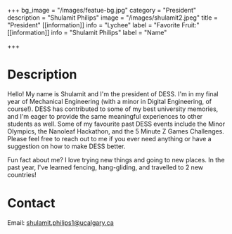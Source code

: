 +++
bg_image = "/images/featue-bg.jpg"
category = "President"
description = "Shulamit Philips"
image = "/images/shulamit2.jpeg"
title = "President"
[[information]]
info = "Lychee"
label = "Favorite Fruit:"
[[information]]
info = "Shulamit Philips"
label = "Name"

+++
# Description

Hello! My name is Shulamit and I'm the president of DESS. I'm in my final year of Mechanical Engineering (with a minor in Digital Engineering, of course!). DESS has contributed to some of my best university memories, and I'm eager to provide the same meaningful experiences to other students as well. Some of my favourite past DESS events include the Minor Olympics, the Nanoleaf Hackathon, and the 5 Minute Z Games Challenges. Please feel free to reach out to me if you ever need anything or have a suggestion on how to make DESS better.   
  
Fun fact about me? I love trying new things and going to new places. In the past year, I've learned fencing, hang-gliding, and travelled to 2 new countries!

# Contact

Email: shulamit.philips1@ucalgary.ca